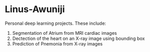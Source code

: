 # Linus-Awuniji
Personal deep learning projects. These include:
1) Segmentation of Atrium from MRI cardiac images
2) Dectection of the heart on an X-ray image using bounding box
3) Prediction of Pnemonia from X-ray images
